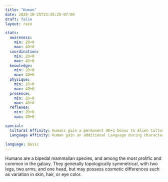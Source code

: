 ```yaml
---
title: "Human"
date: 2020-10-25T23:35:25-07:00
draft: false
layout: race

stats:
  awareness:
    min: 2D+0
    max: 4D+0
  coordination:
    min: 2D+0
    max: 4D+0
  knowledge:
    min: 2D+0
    max: 4D+0
  physique:
    min: 2D+0
    max: 4D+0
  presence:
    min: 2D+0
    max: 4D+0
  reflexes:
    min: 2D+0
    max: 4D+0

special:
  Cultural Affinity: Humans gain a permanent 0D+2 bonus to Alien Cultures skill rolls.
  Language Affinity: Human gain an additional Language during character generation.

language: Basic
---
```


Humans are a bipedal mammalian species, and among the most prolific and common
in the galaxy. They generally topologically symmetrical, with two legs, two
arms, and one head, but may possess cosmetic differences such as variation in
skin, hair, or eye color.


